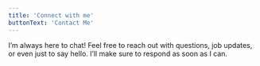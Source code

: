 ```yaml
---
title: 'Connect with me'
buttonText: 'Contact Me'
---
```


I’m always here to chat! Feel free to reach out with questions, job updates, or even just to say hello. I’ll make sure to respond as soon as I can.
